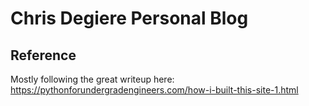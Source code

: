 # Chris Degiere Personal Blog

## Reference

Mostly following the great writeup here:
<https://pythonforundergradengineers.com/how-i-built-this-site-1.html>
